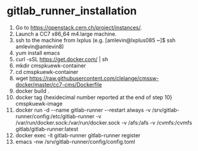 # gitlab_runner_installation

1) Go to https://openstack.cern.ch/project/instances/.
2) Launch a CC7 x86_64 m4.large machine.
3) ssh to the machine from lxplus (e.g. [amlevin@lxplus085 ~]$ ssh amlevin@amlevin8)
5) yum install emacs
6) curl -sSL https://get.docker.com/ | sh
7) mkdir cmspkuewk-container
8) cd cmspkuewk-container
9) wget https://raw.githubusercontent.com/clelange/cmssw-docker/master/cc7-cms/Dockerfile
10) docker build .
11) docker tag {hexidecimal number reported at the end of step 10} cmspkuewk-image
12) docker run -d --name gitlab-runner --restart always -v /srv/gitlab-runner/config:/etc/gitlab-runner -v /var/run/docker.sock:/var/run/docker.sock -v /afs:/afs -v /cvmfs:/cvmfs gitlab/gitlab-runner:latest
13) docker exec -it gitlab-runner gitlab-runner register
14) emacs -nw /srv/gitlab-runner/config/config.toml 


